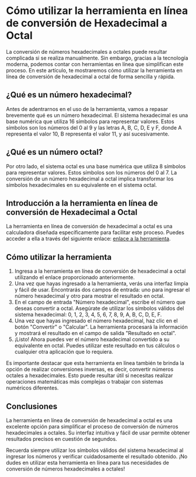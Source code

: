 Cómo utilizar la herramienta en línea de conversión de Hexadecimal a Octal
==========================================================================

La conversión de números hexadecimales a octales puede resultar complicada si se realiza manualmente. Sin embargo, gracias a la tecnología moderna, podemos contar con herramientas en línea que simplifican este proceso. En este artículo, te mostraremos cómo utilizar la herramienta en línea de conversión de hexadecimal a octal de forma sencilla y rápida.

¿Qué es un número hexadecimal?
------------------------------

Antes de adentrarnos en el uso de la herramienta, vamos a repasar brevemente qué es un número hexadecimal. El sistema hexadecimal es una base numérica que utiliza 16 símbolos para representar valores. Estos símbolos son los números del 0 al 9 y las letras A, B, C, D, E y F, donde A representa el valor 10, B representa el valor 11, y así sucesivamente.

¿Qué es un número octal?
------------------------

Por otro lado, el sistema octal es una base numérica que utiliza 8 símbolos para representar valores. Estos símbolos son los números del 0 al 7. La conversión de un número hexadecimal a octal implica transformar los símbolos hexadecimales en su equivalente en el sistema octal.

Introducción a la herramienta en línea de conversión de Hexadecimal a Octal
---------------------------------------------------------------------------

La herramienta en línea de conversión de hexadecimal a octal es una calculadora diseñada específicamente para facilitar este proceso. Puedes acceder a ella a través del siguiente enlace: [enlace a la herramienta](https://www.onlinecalculatorsfree.com/es/convert/hex-to-octal.html).

Cómo utilizar la herramienta
----------------------------

1. Ingresa a la herramienta en línea de conversión de hexadecimal a octal utilizando el enlace proporcionado anteriormente.
2. Una vez que hayas ingresado a la herramienta, verás una interfaz limpia y fácil de usar. Encontrarás dos campos de entrada: uno para ingresar el número hexadecimal y otro para mostrar el resultado en octal.
3. En el campo de entrada "Número hexadecimal", escribe el número que deseas convertir a octal. Asegúrate de utilizar los símbolos válidos del sistema hexadecimal: 0, 1, 2, 3, 4, 5, 6, 7, 8, 9, A, B, C, D, E, F.
4. Una vez que hayas ingresado el número hexadecimal, haz clic en el botón "Convertir" o "Calcular". La herramienta procesará la información y mostrará el resultado en el campo de salida "Resultado en octal".
5. ¡Listo! Ahora puedes ver el número hexadecimal convertido a su equivalente en octal. Puedes utilizar este resultado en tus cálculos o cualquier otra aplicación que lo requiera.

Es importante destacar que esta herramienta en línea también te brinda la opción de realizar conversiones inversas, es decir, convertir números octales a hexadecimales. Esto puede resultar útil si necesitas realizar operaciones matemáticas más complejas o trabajar con sistemas numéricos diferentes.

Conclusiones
------------

La herramienta en línea de conversión de hexadecimal a octal es una excelente opción para simplificar el proceso de conversión de números hexadecimales a octales. Su interfaz intuitiva y fácil de usar permite obtener resultados precisos en cuestión de segundos.

Recuerda siempre utilizar los símbolos válidos del sistema hexadecimal al ingresar los números y verificar cuidadosamente el resultado obtenido. ¡No dudes en utilizar esta herramienta en línea para tus necesidades de conversión de números hexadecimales a octales!